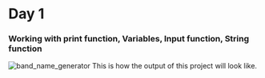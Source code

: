 # Day 1
### Working with print function, Variables, Input function, String function
![band_name_generator](https://github.com/user-attachments/assets/e38ded8e-71c1-4e24-afe2-430b2449ca86)
This is how the output of this project will look like.
